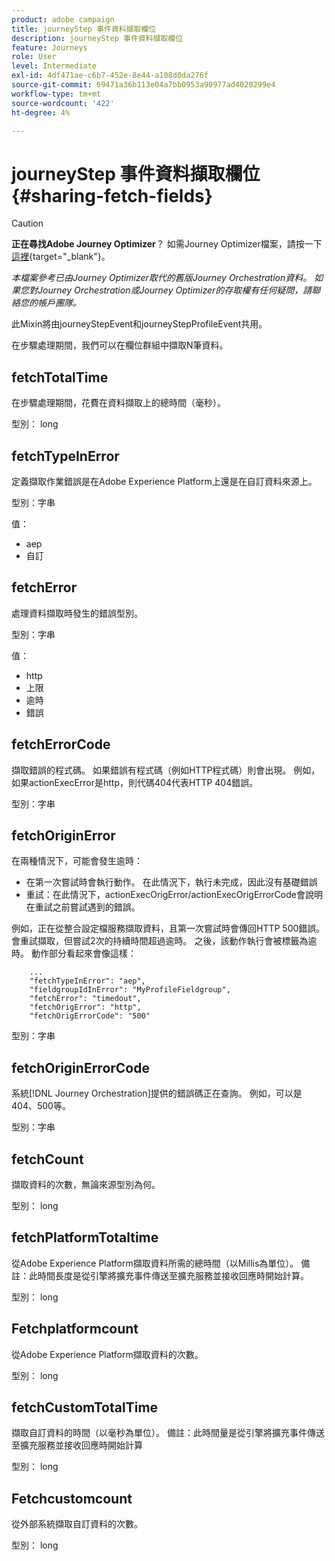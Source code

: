 ```yaml
---
product: adobe campaign
title: journeyStep 事件資料擷取欄位
description: journeyStep 事件資料擷取欄位
feature: Journeys
role: User
level: Intermediate
exl-id: 4df471ae-c6b7-452e-8e44-a108d0da276f
source-git-commit: 69471a36b113e04a7bb0953a90977ad4020299e4
workflow-type: tm+mt
source-wordcount: '422'
ht-degree: 4%

---
```


# journeyStep 事件資料擷取欄位 {#sharing-fetch-fields}


>[!CAUTION]
>
>**正在尋找Adobe Journey Optimizer**？ 如需Journey Optimizer檔案，請按一下[這裡](https://experienceleague.adobe.com/zh-hant/docs/journey-optimizer/using/ajo-home){target="_blank"}。
>
>
>_本檔案參考已由Journey Optimizer取代的舊版Journey Orchestration資料。 如果您對Journey Orchestration或Journey Optimizer的存取權有任何疑問，請聯絡您的帳戶團隊。_


此Mixin將由journeyStepEvent和journeyStepProfileEvent共用。

在步驟處理期間，我們可以在欄位群組中擷取N筆資料。

## fetchTotalTime

在步驟處理期間，花費在資料擷取上的總時間（毫秒）。

型別： long

## fetchTypeInError

定義擷取作業錯誤是在Adobe Experience Platform上還是在自訂資料來源上。

型別：字串

值：
* aep
* 自訂

## fetchError

處理資料擷取時發生的錯誤型別。

型別：字串

值：
* http
* 上限
* 逾時
* 錯誤

## fetchErrorCode

擷取錯誤的程式碼。 如果錯誤有程式碼（例如HTTP程式碼）則會出現。 例如，如果actionExecError是http，則代碼404代表HTTP 404錯誤。

型別：字串

## fetchOriginError

在兩種情況下，可能會發生逾時：

* 在第一次嘗試時會執行動作。 在此情況下，執行未完成，因此沒有基礎錯誤
* 重試：在此情況下，actionExecOrigError/actionExecOrigErrorCode會說明在重試之前嘗試遇到的錯誤。

例如，正在從整合設定檔服務擷取資料，且第一次嘗試時會傳回HTTP 500錯誤。 會重試擷取，但嘗試2次的持續時間超過逾時。 之後，該動作執行會被標籤為逾時。 動作部分看起來會像這樣：

```
    ...
    "fetchTypeInError": "aep",
    "fieldgroupIdInError": "MyProfileFieldgroup",
    "fetchError": "timedout",
    "fetchOrigError": "http",
    "fetchOrigErrorCode": "500"
```

型別：字串

## fetchOriginErrorCode

系統[!DNL Journey Orchestration]提供的錯誤碼正在查詢。 例如，可以是404、500等。

型別：字串

## fetchCount

擷取資料的次數，無論來源型別為何。

型別： long

## fetchPlatformTotaltime

從Adobe Experience Platform擷取資料所需的總時間（以Millis為單位）。 備註：此時間長度是從引擎將擴充事件傳送至擴充服務並接收回應時開始計算。

型別： long

## Fetchplatformcount

從Adobe Experience Platform擷取資料的次數。

型別： long

## fetchCustomTotalTime

擷取自訂資料的時間（以毫秒為單位）。 備註：此時間量是從引擎將擴充事件傳送至擴充服務並接收回應時開始計算

型別： long

## Fetchcustomcount

從外部系統擷取自訂資料的次數。

型別： long
